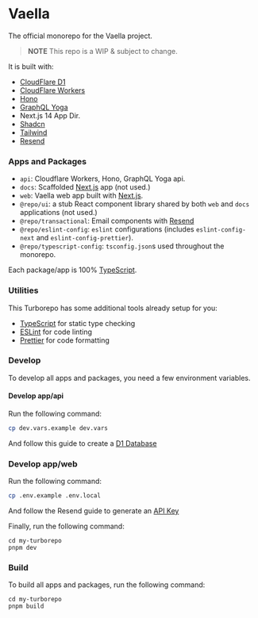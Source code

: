 # Vaella

The official monorepo for the Vaella project.

> **NOTE** This repo is a WIP & subject to change.

It is built with:

- [CloudFlare D1](https://developers.cloudflare.com/d1/get-started/)
- [CloudFlare Workers](https://developers.cloudflare.com/workers/)
- [Hono](https://hono.dev/)
- [GraphQL Yoga](https://the-guild.dev/graphql/yoga-server)
- Next.js 14 App Dir.
- [Shadcn](https://ui.shadcn.com)
- [Tailwind](https://tailwindcss.com)
- [Resend](https://resend.com)

### Apps and Packages

- `api`: Cloudflare Workers, Hono, GraphQL Yoga api.
- `docs`: Scaffolded [Next.js](https://nextjs.org/) app (not used.)
- `web`: Vaella web app built with [Next.js](https://nextjs.org/).
- `@repo/ui`: a stub React component library shared by both `web` and `docs` applications (not used.)
- `@repo/transactional`: Email components with [Resend](https://nextjs.org/)
- `@repo/eslint-config`: `eslint` configurations (includes `eslint-config-next` and `eslint-config-prettier`).
- `@repo/typescript-config`: `tsconfig.json`s used throughout the monorepo.

Each package/app is 100% [TypeScript](https://www.typescriptlang.org/).

### Utilities

This Turborepo has some additional tools already setup for you:

- [TypeScript](https://www.typescriptlang.org/) for static type checking
- [ESLint](https://eslint.org/) for code linting
- [Prettier](https://prettier.io) for code formatting

### Develop

To develop all apps and packages, you need a few environment variables.

#### Develop app/api

Run the following command:

```bash
cp dev.vars.example dev.vars
```

And follow this guide to create a [D1 Database](https://developers.cloudflare.com/d1/get-started/)

### Develop app/web

Run the following command:

```bash
cp .env.example .env.local
```

And follow the Resend guide to generate an [API Key](https://resend.com/docs/introduction)

Finally, run the following command:

```
cd my-turborepo
pnpm dev
```

### Build

To build all apps and packages, run the following command:

```
cd my-turborepo
pnpm build
```
